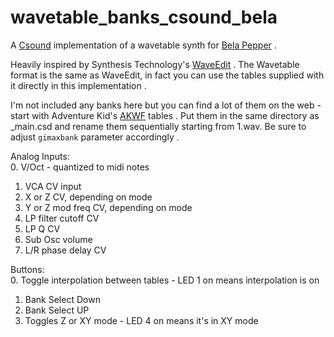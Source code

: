 # wavetable_banks_csound_bela

A [Csound](https://csound.com) implementation of a wavetable synth for [Bela Pepper](https://learn.bela.io/products/modular/pepper/) .

Heavily inspired by Synthesis Technology's [WaveEdit](https://github.com/AndrewBelt/WaveEdit) .  The Wavetable format is the same as WaveEdit, in fact you can use the tables supplied with it directly in this implementation .

I'm not included any banks here but you can find a lot of them on the web - start with Adventure Kid's [AKWF](https://github.com/KristofferKarlAxelEkstrand/AKWF-FREE/tree/master/AKWF--Synthesis-Technology/Wavetables) tables .  Put them in the same directory as _main.csd and rename them sequentially starting from 1.wav.  Be sure to adjust ```gimaxbank``` parameter accordingly .  

Analog Inputs:  
  0. V/Oct - quantized to midi notes
  1. VCA CV input 
  2. X or Z CV, depending on mode
  3. Y or Z mod freq CV, depending on mode
  4. LP filter cutoff CV
  5. LP Q CV
  6. Sub Osc volume
  7. L/R phase delay CV

Buttons:  
  0. Toggle interpolation between tables - LED 1 on means interpolation is on
  1. Bank Select Down
  2. Bank Select UP
  3. Toggles Z or XY mode - LED 4 on means it's in XY mode
